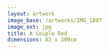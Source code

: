 ```yaml
---
layout: artwork
image_base: /artworks/IMG_1807
image_ext: jpg
title: A Couple Red
dimensions: 82 x 100cm
---
```



